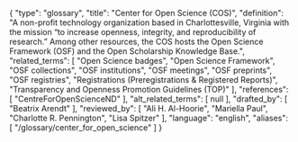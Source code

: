 {
    "type": "glossary",
    "title": "Center for Open Science (COS)",
    "definition": "A non-profit technology organization based in Charlottesville, Virginia with the mission “to increase openness, integrity, and reproducibility of research.” Among other resources, the COS hosts the Open Science Framework (OSF) and the Open Scholarship Knowledge Base.",
    "related_terms": [
        "Open Science badges",
        "Open Science Framework",
        "OSF collections",
        "OSF institutions",
        "OSF meetings",
        "OSF preprints",
        "OSF registries",
        "Registrations (Preregistrations & Registered Reports)",
        "Transparency and Openness Promotion Guidelines (TOP)"
    ],
    "references": [
        "CentreForOpenScienceND"
    ],
    "alt_related_terms": [
        null
    ],
    "drafted_by": [
        "Beatrix Arendt"
    ],
    "reviewed_by": [
        "Ali H. Al-Hoorie",
        "Mariella Paul",
        "Charlotte R. Pennington",
        "Lisa Spitzer"
    ],
    "language": "english",
    "aliases": [
        "/glossary/center_for_open_science"
    ]
}